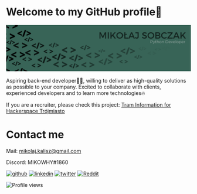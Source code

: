 # Welcome to my GitHub profile👋
![](https://raw.githubusercontent.com/mikowhyHUB/mikowhyHUB/main/banner.png)

Aspiring back-end developer🧑‍💻, willing to deliver as high-quality solutions as possible to your company. Excited to collaborate with clients, experienced developers and to learn more technologies🔥

If you are a recruiter, please check this project: [Tram Information for Hackerspace Trójmiasto](https://github.com/mikowhyHUB/hs3-traminformation)
# Contact me
Mail: mikolaj.kalisz@gmail.com 

Discord: MIKOWHY#1860

[<img src='https://cdn.jsdelivr.net/npm/simple-icons@3.0.1/icons/github.svg' alt='github' height='40'>](https://github.com/mikowhyHUB)  [<img src='https://cdn.jsdelivr.net/npm/simple-icons@3.0.1/icons/linkedin.svg' alt='linkedin' height='40'>](https://www.linkedin.com/in/mikobczak/) [<img src='https://cdn.jsdelivr.net/npm/simple-icons@3.0.1/icons/twitter.svg' alt='twitter' height='40'>](https://twitter.com/_mikowhy)  [<img src='https://cdn.jsdelivr.net/npm/simple-icons@3.0.1/icons/reddit.svg' alt='Reddit' height='40'>](https://www.reddit.com/user/_mikowhy)  

![Profile views](https://gpvc.arturio.dev/mikowhyHUB)  
